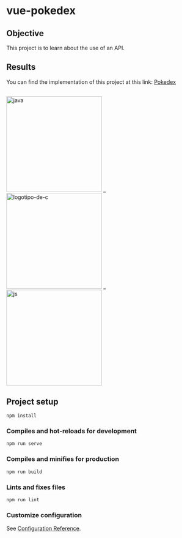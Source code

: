 # vue-pokedex

## Objective

This project is to learn about the use of an API.

## Results

You can find the implementation of this project at this link:
[Pokedex](https://launchx-pokedex.netlify.app)

##
<img src="https://user-images.githubusercontent.com/49338963/169452751-5f17f959-800c-4b30-aba8-a91654e95006.jpeg" alt="java" width=250px;/> _ <img src="https://user-images.githubusercontent.com/49338963/169452770-e5e6b7f3-7fa4-4a8b-b081-ac18f409604d.jpeg" alt="logotipo-de-c"  width=250px;/> _ <img src="https://user-images.githubusercontent.com/49338963/169453049-72c3b0a9-ab69-40ba-87cd-145b3c211628.jpeg" alt="js" width=250px; />


## Project setup
```
npm install
``` 

### Compiles and hot-reloads for development
```
npm run serve
```

### Compiles and minifies for production
```
npm run build
```

### Lints and fixes files
```
npm run lint
```

### Customize configuration
See [Configuration Reference](https://cli.vuejs.org/config/).
